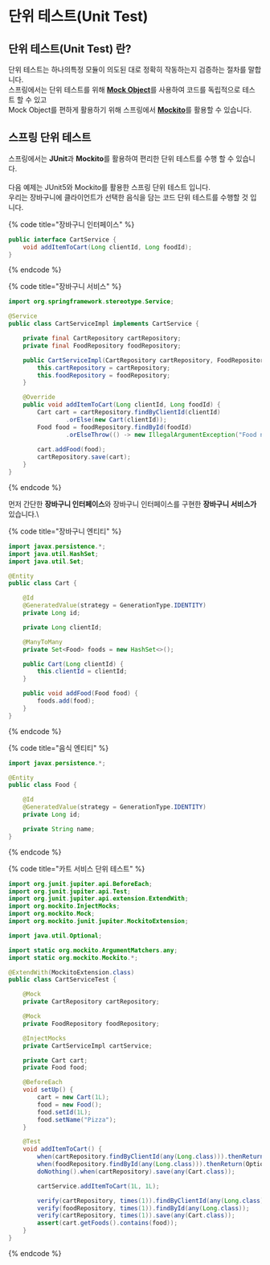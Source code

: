 # 단위 테스트(Unit Test)

## **단위 테스트(Unit Test) 란?** <a href="#what-is-unit-test" id="what-is-unit-test"></a>

단위 테스트는 하나의특정 모듈이 의도된 대로 정확히 작동하는지 검증하는 절차를 말합니다.\
스프링에서는 단위 테스트를 위해  [**Mock Object**](test-library/mock-objects.md#mock-object)를 사용하여 코드를 독립적으로 테스트 할 수 있고\
Mock Object를 편하게 활용하기 위해 스프링에서 [**Mockito**](test-library/mock-objects.md#mockito)를 활용할 수 있습니다.



## **스프링 단위 테스트**

스프링에서는 **JUnit**과 **Mockito**를 활용하여 편리한 단위 테스트를 수행 할 수 있습니다.\
\
다음 예제는 JUnit5와 Mockito를 활용한 스프링 단위 테스트 입니다.\
우리는 장바구니에 클라이언트가 선택한 음식을 담는 코드 단위 테스트를 수행할 것 입니다.

{% code title="장바구니 인터페이스" %}
```java
public interface CartService {
    void addItemToCart(Long clientId, Long foodId);
}
```
{% endcode %}

{% code title="장바구니 서비스" %}
```java
import org.springframework.stereotype.Service;

@Service
public class CartServiceImpl implements CartService {

    private final CartRepository cartRepository;
    private final FoodRepository foodRepository;

    public CartServiceImpl(CartRepository cartRepository, FoodRepository foodRepository) {
        this.cartRepository = cartRepository;
        this.foodRepository = foodRepository;
    }

    @Override
    public void addItemToCart(Long clientId, Long foodId) {
        Cart cart = cartRepository.findByClientId(clientId)
                .orElse(new Cart(clientId));
        Food food = foodRepository.findById(foodId)
                .orElseThrow(() -> new IllegalArgumentException("Food not found"));
        
        cart.addFood(food);
        cartRepository.save(cart);
    }
}

```
{% endcode %}

먼저 간단한 **장바구니 인터페이스**와 장바구니 인터페이스를 구현한 **장바구니 서비스가** 있습니다.\


{% code title="장바구니 엔티티" %}
```java
import javax.persistence.*;
import java.util.HashSet;
import java.util.Set;

@Entity
public class Cart {

    @Id
    @GeneratedValue(strategy = GenerationType.IDENTITY)
    private Long id;

    private Long clientId;

    @ManyToMany
    private Set<Food> foods = new HashSet<>();

    public Cart(Long clientId) {
        this.clientId = clientId;
    }

    public void addFood(Food food) {
        foods.add(food);
    }
}

```
{% endcode %}

{% code title="음식 엔티티" %}
```java
import javax.persistence.*;

@Entity
public class Food {

    @Id
    @GeneratedValue(strategy = GenerationType.IDENTITY)
    private Long id;

    private String name;
}

```
{% endcode %}

{% code title="카트 서비스 단위  테스트" %}
```java
import org.junit.jupiter.api.BeforeEach;
import org.junit.jupiter.api.Test;
import org.junit.jupiter.api.extension.ExtendWith;
import org.mockito.InjectMocks;
import org.mockito.Mock;
import org.mockito.junit.jupiter.MockitoExtension;

import java.util.Optional;

import static org.mockito.ArgumentMatchers.any;
import static org.mockito.Mockito.*;

@ExtendWith(MockitoExtension.class)
public class CartServiceTest {

    @Mock
    private CartRepository cartRepository;

    @Mock
    private FoodRepository foodRepository;

    @InjectMocks
    private CartServiceImpl cartService;

    private Cart cart;
    private Food food;

    @BeforeEach
    void setUp() {
        cart = new Cart(1L);
        food = new Food();
        food.setId(1L);
        food.setName("Pizza");
    }

    @Test
    void addItemToCart() {
        when(cartRepository.findByClientId(any(Long.class))).thenReturn(Optional.of(cart));
        when(foodRepository.findById(any(Long.class))).thenReturn(Optional.of(food));
        doNothing().when(cartRepository).save(any(Cart.class));

        cartService.addItemToCart(1L, 1L);

        verify(cartRepository, times(1)).findByClientId(any(Long.class));
        verify(foodRepository, times(1)).findById(any(Long.class));
        verify(cartRepository, times(1)).save(any(Cart.class));
        assert(cart.getFoods().contains(food));
    }
}

```
{% endcode %}

